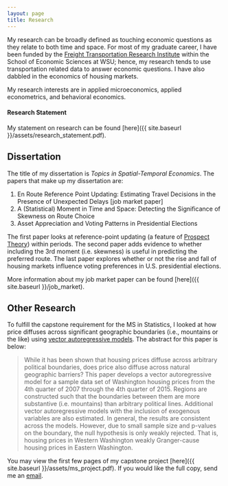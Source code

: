 ```yaml
---
layout: page
title: Research
---
```


My research can be broadly defined as touching economic questions as they relate to both time and space. For most of my graduate career, I have been funded by the [Freight Transportation Research Institute](http://ses.wsu.edu/fpti/) within the School of Economic Sciences at WSU; hence, my research tends to use transportation related data to answer economic questions. I have also dabbled in the economics of housing markets.

My research interests are in applied microeconomics, applied econometrics, and behavioral economics.

#### Research Statement

My statement on research can be found [here]({{ site.baseurl }}/assets/research_statement.pdf).

## Dissertation
The title of my dissertation is *Topics in Spatial-Temporal Economics*. The papers that make up my dissertation are:

1. En Route Reference Point Updating: Estimating Travel Decisions in the Presence of Unexpected Delays [job market paper]
2. A (Statistical) Moment in Time and Space: Detecting the Significance of Skewness on Route Choice
3. Asset Appreciation and Voting Patterns in Presidential Elections

The first paper looks at reference-point updating (a feature of [Prospect Theory](https://en.wikipedia.org/wiki/Prospect_theory)) within periods. The second paper adds evidence to whether including the 3rd moment (i.e. skewness) is useful in predicting the preferred route. The last paper explores whether or not the rise and fall of housing markets influence voting preferences in U.S. presidential elections.

More information about my job market paper can be found [here]({{ site.baseurl }}/job_market).

## Other Research

To fulfill the capstone requirement for the MS in Statistics, I looked at how price diffuses across significant geographic boundaries (i.e., mountains or the like) using [vector autoregressive models](https://en.wikipedia.org/wiki/Vector_autoregression). The abstract for this paper is below:

> While it has been shown that housing prices diffuse across arbitrary political boundaries, does price also diffuse across natural geographic barriers? This paper develops a vector autoregressive model for a sample data set of Washington housing prices from the 4th quarter of 2007 through the 4th quarter of 2015. Regions are constructed such that the boundaries between them are more substantive (i.e. mountains) than arbitrary political lines. Additional vector autoregressive models with the inclusion of exogenous variables are also estimated. In general, the results are consistent across the models. However, due to small sample size and p-values on the boundary, the null hypothesis is only weakly rejected. That is, housing prices in Western Washington weakly Granger-cause housing prices in Eastern Washington.

You may view the first few pages of my capstone project [here]({{ site.baseurl }}/assets/ms_project.pdf). If you would like the full copy, send me an [email](mailto:jbradleyeustice@gmail.com).
